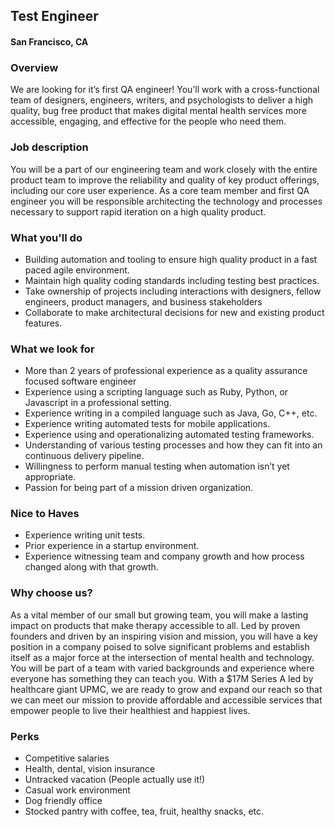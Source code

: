 ## Test Engineer 
#### San Francisco, CA

### Overview
We are looking for it’s first QA engineer! You’ll work with a cross-functional team of designers, engineers, writers, and psychologists to deliver a high quality, bug free product that makes digital mental health services more accessible, engaging, and effective for the people who need them. 
### Job description
You will be a part of our engineering team and work closely with the entire product team to improve the reliability and quality of key product offerings, including our core user experience. As a core team member and first QA engineer you will be responsible architecting the technology and processes necessary to support rapid iteration on a high quality product. 
 ### What you'll do
+ Building automation and tooling to ensure high quality product in a fast paced agile environment.
+ Maintain high quality coding standards including testing best practices.
+ Take ownership of projects including interactions with designers, fellow engineers, product
managers, and business stakeholders
+ Collaborate to make architectural decisions for new and existing product features.  
### What we look for
+ More than 2 years of professional experience as a quality assurance focused software engineer
+ Experience using a scripting language such as Ruby, Python, or Javascript in a professional
setting.
+ Experience writing in a compiled language such as Java, Go, C++, etc.
+ Experience writing automated tests for mobile applications.
+ Experience using and operationalizing automated testing frameworks.
+ Understanding of various testing processes and how they can fit into an continuous delivery
pipeline.
+ Willingness to perform manual testing when automation isn’t yet appropriate.
+ Passion for being part of a mission driven organization.  
### Nice to Haves
+ Experience writing unit tests.
+ Prior experience in a startup environment.
+ Experience witnessing team and company growth and how process changed along with that
growth.  
### Why choose us?
As a vital member of our small but growing team, you will make a lasting impact on products that make therapy accessible to all. Led by proven founders and driven by an inspiring vision and mission, you will have a key position in a company poised to solve significant problems and establish itself as a major force at the intersection of mental health and technology. You will be part of a team with varied backgrounds and experience where everyone has something they can teach you. With a $17M Series A led by healthcare giant UPMC, we are ready to grow and expand our reach so that we can meet our mission to provide affordable and accessible services that empower people to live their healthiest and happiest lives. 
### Perks
+ Competitive salaries
+ Health, dental, vision insurance
+ Untracked vacation (People actually use it!)
+ Casual work environment
+ Dog friendly office
+ Stocked pantry with coffee, tea, fruit, healthy snacks, etc.



